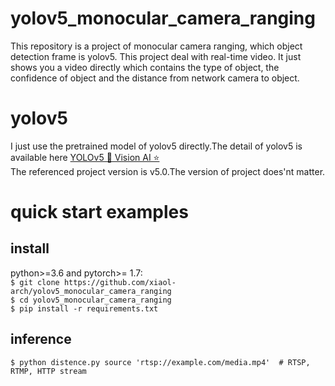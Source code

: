 # yolov5_monocular_camera_ranging
This repository is a project of monocular camera ranging, which object detection frame is yolov5. 
This project deal with real-time video. It just shows you a video directly which contains the type of object, the confidence of object and the distance from network camera to object. 
# yolov5
I just use the pretrained model of yolov5 directly.The detail of yolov5 is available here [YOLOv5 🚀 Vision AI ⭐](https://github.com/ultralytics/yolov5)   
The referenced project version is v5.0.The version of project does'nt matter. 
# quick start examples
## install
python>=3.6 and pytorch>= 1.7:   
`$ git clone https://github.com/xiaol-arch/yolov5_monocular_camera_ranging`<br>
`$ cd yolov5_monocular_camera_ranging`<br>
`$ pip install -r requirements.txt`   
## inference
`$ python distence.py source 'rtsp://example.com/media.mp4'  # RTSP, RTMP, HTTP stream`
